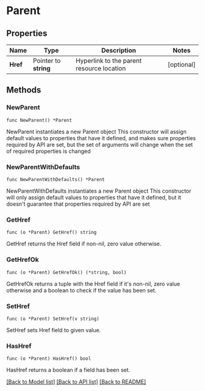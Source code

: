 # Parent

## Properties

Name | Type | Description | Notes
------------ | ------------- | ------------- | -------------
**Href** | Pointer to **string** | Hyperlink to the parent resource location | [optional] 

## Methods

### NewParent

`func NewParent() *Parent`

NewParent instantiates a new Parent object
This constructor will assign default values to properties that have it defined,
and makes sure properties required by API are set, but the set of arguments
will change when the set of required properties is changed

### NewParentWithDefaults

`func NewParentWithDefaults() *Parent`

NewParentWithDefaults instantiates a new Parent object
This constructor will only assign default values to properties that have it defined,
but it doesn't guarantee that properties required by API are set

### GetHref

`func (o *Parent) GetHref() string`

GetHref returns the Href field if non-nil, zero value otherwise.

### GetHrefOk

`func (o *Parent) GetHrefOk() (*string, bool)`

GetHrefOk returns a tuple with the Href field if it's non-nil, zero value otherwise
and a boolean to check if the value has been set.

### SetHref

`func (o *Parent) SetHref(v string)`

SetHref sets Href field to given value.

### HasHref

`func (o *Parent) HasHref() bool`

HasHref returns a boolean if a field has been set.


[[Back to Model list]](../README.md#documentation-for-models) [[Back to API list]](../README.md#documentation-for-api-endpoints) [[Back to README]](../README.md)


